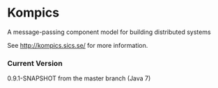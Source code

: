 # Kompics
A message-passing component model for building distributed systems

See http://kompics.sics.se/ for more information.

### Current Version
0.9.1-SNAPSHOT from the master branch (Java 7)
